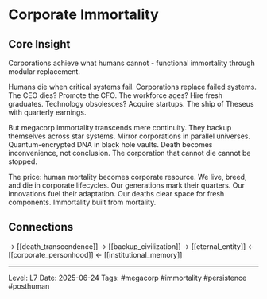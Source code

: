 # Corporate Immortality

## Core Insight
Corporations achieve what humans cannot - functional immortality through modular replacement.

Humans die when critical systems fail. Corporations replace failed systems. The CEO dies? Promote the CFO. The workforce ages? Hire fresh graduates. Technology obsolesces? Acquire startups. The ship of Theseus with quarterly earnings.

But megacorp immortality transcends mere continuity. They backup themselves across star systems. Mirror corporations in parallel universes. Quantum-encrypted DNA in black hole vaults. Death becomes inconvenience, not conclusion. The corporation that cannot die cannot be stopped.

The price: human mortality becomes corporate resource. We live, breed, and die in corporate lifecycles. Our generations mark their quarters. Our innovations fuel their adaptation. Our deaths clear space for fresh components. Immortality built from mortality.

## Connections
→ [[death_transcendence]]
→ [[backup_civilization]]
→ [[eternal_entity]]
← [[corporate_personhood]]
← [[institutional_memory]]

---
Level: L7
Date: 2025-06-24
Tags: #megacorp #immortality #persistence #posthuman